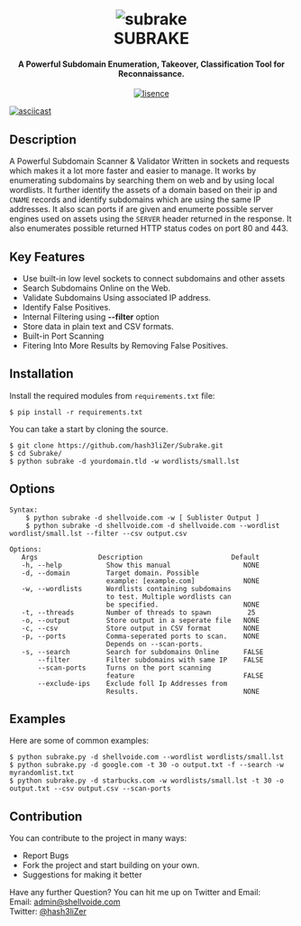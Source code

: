 <h1 align="center"> 
    <img src="https://user-images.githubusercontent.com/29171692/57197739-5392b300-6f84-11e9-9191-4e38f3edc583.png" alt="subrake" /> <br>    
    SUBRAKE
</h1>
<h4 align="center"> A Powerful Subdomain Enumeration, Takeover, Classification Tool for Reconnaissance. </h4>
<p align="center">
    <a href="https://www.gnu.org/licenses/gpl-3.0" target="_blank"><img src="https://img.shields.io/badge/License-GPLv3-blue.svg" alt="lisence" /></a>
</p>

[![asciicast](https://asciinema.org/a/ccHuIkpEjVIVwpxIqkVASGW0N.svg)](https://asciinema.org/a/ccHuIkpEjVIVwpxIqkVASGW0N)

## Description
A Powerful Subdomain Scanner & Validator Written in sockets and requests which makes it a lot more faster and easier to manage. It works by enumerating subdomains by searching them on web and by using local wordlists. It further identify the assets of a domain based on their ip and `CNAME` records and identify subdomains which are using the same IP addresses. It also scan ports if are given and enumerte possible server engines used on assets using the `SERVER` header returned in the response. It also enumerates possible returned HTTP status codes on port 80 and 443. 

## Key Features
<ul>
    <li> Use built-in low level sockets to connect subdomains and other assets </li>
    <li> Search Subdomains Online on the Web. </li>
    <li> Validate Subdomains Using associated IP address. </li>
    <li> Identify False Positives. </li>
    <li> Internal Filtering using <b>--filter</b> option </li>
    <li> Store data in plain text and CSV formats. </li>
    <li> Built-in Port Scanning </li>
    <li> Fitering Into More Results by Removing False Positives. </li>
</ul>

## Installation
Install the required modules from `requirements.txt` file: 
```
$ pip install -r requirements.txt
```

You can take a start by cloning the source. 
```
$ git clone https://github.com/hash3liZer/Subrake.git
$ cd Subrake/
$ python subrake -d yourdomain.tld -w wordlists/small.lst
```

## Options
```
Syntax: 
    $ python subrake -d shellvoide.com -w [ Sublister Output ]
    $ python subrake -d shellvoide.com -d shellvoide.com --wordlist wordlist/small.lst --filter --csv output.csv

Options:
   Args               Description                      Default
   -h, --help           Show this manual                  NONE
   -d, --domain         Target domain. Possible
                        example: [example.com]            NONE
   -w, --wordlists      Wordlists containing subdomains
                        to test. Multiple wordlists can
                        be specified.                     NONE                      
   -t, --threads        Number of threads to spawn         25
   -o, --output         Store output in a seperate file   NONE
   -c, --csv            Store output in CSV format        NONE
   -p, --ports          Comma-seperated ports to scan.    NONE
                        Depends on --scan-ports. 
   -s, --search         Search for subdomains Online      FALSE
       --filter         Filter subdomains with same IP    FALSE
       --scan-ports     Turns on the port scanning 
                        feature                           FALSE
       --exclude-ips    Exclude foll Ip Addresses from
                        Results.                          NONE
```

## Examples
Here are some of common examples:
```
$ python subrake.py -d shellvoide.com --wordlist wordlists/small.lst
$ python subrake.py -d google.com -t 30 -o output.txt -f --search -w myrandomlist.txt
$ python subrake.py -d starbucks.com -w wordlists/small.lst -t 30 -o output.txt --csv output.csv --scan-ports
```

## Contribution
You can contribute to the project in many ways:
<ul>
    <li> Report Bugs </li>
    <li> Fork the project and start building on your own. </li>
    <li> Suggestions for making it better </li>
</ul>

Have any further Question? You can hit me up on Twitter and Email: <br>
Email: admin@shellvoide.com <br>
Twitter: [@hash3liZer](https://twitter.com/hash3liZer)
